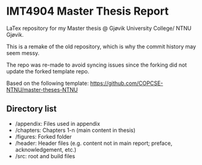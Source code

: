 # IMT4904 Master Thesis Report
LaTex repository for my Master thesis @ Gjøvik University College/ NTNU Gjøvik.

This is a remake of the old repository, which is why the commit history may seem messy. 

The repo was re-made to avoid syncing issues since the forking did not update the forked template repo.

Based on the following template: https://github.com/COPCSE-NTNU/master-theses-NTNU

## Directory list
* /appendix: Files used in appendix
* /chapters: Chapters 1-n (main content in thesis)
* /figures: Forked folder
* /header: Header files (e.g. content not in main report; preface, acknowledgement, etc.)
* /src: root and build files
